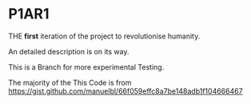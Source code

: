 # P1AR1
THE **first** iteration of the project to revolutionise humanity.

An detailed description is on its way.

This is a Branch for more experimental Testing.

The majority of the This Code is from https://gist.github.com/manuelbl/66f059effc8a7be148adb1f104666467

